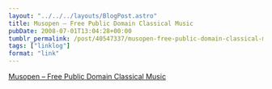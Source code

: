 ```yaml
---
layout: "../../../layouts/BlogPost.astro"
title: Musopen – Free Public Domain Classical Music
pubDate: 2008-07-01T13:04:28+00:00
tumblr_permalink: /post/40547337/musopen-free-public-domain-classical-music
tags: ["linklog"]
format: "link"
---
```


[Musopen &#8211; Free Public Domain Classical Music][1]

[1]: http://musopen.com/
